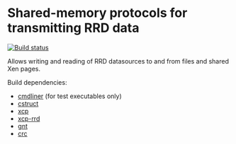 Shared-memory protocols for transmitting RRD data
=================================================

[![Build status](https://travis-ci.org/xapi-project/rrd-transport.png?branch=master)](https://travis-ci.org/xapi-project/rrd-transport)

Allows writing and reading of RRD datasources to and from files and shared Xen
pages.

Build dependencies:

* [cmdliner](https://github.com/dbuenzli/cmdliner) (for test executables only)
* [cstruct](https://github.com/avsm/ocaml-cstruct)
* [xcp](https://github.com/xapi-project/xcp-idl)
* [xcp-rrd](https://github.com/xen-org/xcp-rrd)
* [gnt](https://github.com/xapi-project/ocaml-gnt)
* [crc](https://github.com/xapi-project/ocaml-crc)
